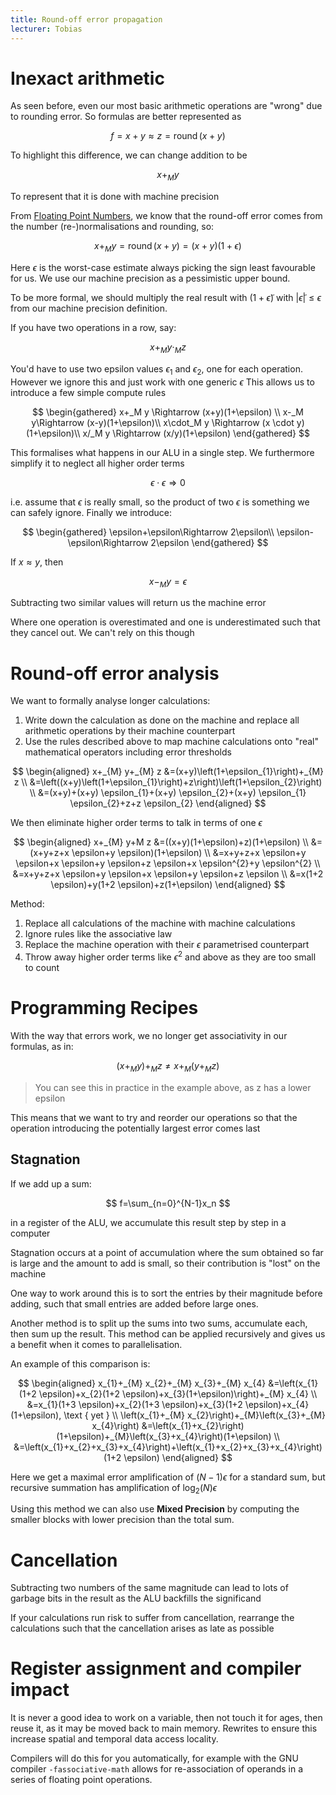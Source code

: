 ```yaml
---
title: Round-off error propagation
lecturer: Tobias
---
```


# Inexact arithmetic

As seen before, even our most basic arithmetic operations are "wrong" due to rounding error. So formulas are better represented as

$$
f=x+y\approx z = \operatorname{round}(x+y)
$$

To highlight this difference, we can change addition to be

$$
x+_M y
$$

To represent that it is done with machine precision

From [Floating Point Numbers](https://csnotes.me/Year_3/Parallel_Scientific_Computing/Floating_Point), we know that the round-off error comes from the number (re-)normalisations and rounding, so:

$$
x+_M y = \operatorname{round}(x+y)=(x+y)(1+\epsilon)
$$

Here $\epsilon$ is the worst-case estimate always picking the sign least favourable for us. We use our machine precision as a pessimistic upper bound.

To be more formal, we should multiply the real result with $(1+\widetilde{\epsilon})$ with $|\widetilde{\epsilon}|\leqslant \epsilon$ from our machine precision definition.

If you have two operations in a row, say:

$$
x+_M y \cdot _M z
$$

You'd have to use two epsilon values $\epsilon_1$ and $\epsilon_2$, one for each operation. However we ignore this and just work with one generic $\epsilon$ This allows us to introduce a few simple compute rules

$$
\begin{gathered}
x+_M y \Rightarrow (x+y)(1+\epsilon) \\
x-_M y\Rightarrow (x-y)(1+\epsilon)\\
x\cdot_M y \Rightarrow (x \cdot y)(1+\epsilon)\\
x/_M y \Rightarrow (x/y)(1+\epsilon)
\end{gathered}
$$

This formalises what happens in our ALU in a single step. We furthermore simplify it to neglect all higher order terms

$$
\epsilon \cdot \epsilon \Rightarrow 0
$$

i.e. assume that $\epsilon$ is really small, so the product of two $\epsilon$ is something we can safely ignore. Finally we introduce:

$$
\begin{gathered}
    \epsilon+\epsilon\Rightarrow 2\epsilon\\
    \epsilon-\epsilon\Rightarrow 2\epsilon
\end{gathered}
$$

If $x\approx y$, then

$$
x-_My=\epsilon
$$

Subtracting two similar values will return us the machine error

<Definition name="Error cancellation">

Where one operation is overestimated and one is underestimated such that they cancel out. We can't rely on this though

</Definition>

# Round-off error analysis

We want to formally analyse longer calculations:

1. Write down the calculation as done on the machine and replace all arithmetic operations by their machine counterpart
2. Use the rules described above to map machine calculations onto "real" mathematical operators including error thresholds

<Example>

$$
\begin{aligned}
x+_{M} y+_{M} z &=(x+y)\left(1+\epsilon_{1}\right)+_{M} z \\
&=\left((x+y)\left(1+\epsilon_{1}\right)+z\right)\left(1+\epsilon_{2}\right) \\
&=(x+y)+(x+y) \epsilon_{1}+(x+y) \epsilon_{2}+(x+y) \epsilon_{1} \epsilon_{2}+z+z \epsilon_{2}
\end{aligned}
$$

We then eliminate higher order terms to talk in terms of one $\epsilon$

$$
\begin{aligned}
x+_{M} y+M z &=((x+y)(1+\epsilon)+z)(1+\epsilon) \\
&=(x+y+z+x \epsilon+y \epsilon)(1+\epsilon) \\
&=x+y+z+x \epsilon+y \epsilon+x \epsilon+y \epsilon+z \epsilon+x \epsilon^{2}+y \epsilon^{2} \\
&=x+y+z+x \epsilon+y \epsilon+x \epsilon+y \epsilon+z \epsilon \\
&=x(1+2 \epsilon)+y(1+2 \epsilon)+z(1+\epsilon)
\end{aligned}
$$

</Example>

Method:

1. Replace all calculations of the machine with machine calculations
2. Ignore rules like the associative law
3. Replace the machine operation with their $\epsilon$ parametrised counterpart
4. Throw away higher order terms like $\epsilon^2$ and above as they are too small to count

# Programming Recipes

With the way that errors work, we no longer get associativity in our formulas, as in:

$$
(x+_M y)+_M z \neq x+_M (y+_M z)
$$

> You can see this in practice in the example above, as z has a lower epsilon

This means that we want to try and reorder our operations so that the operation introducing the potentially largest error comes last

## Stagnation

<Definition name="Accumulation">

If we add up a sum:

$$
f=\sum_{n=0}^{N-1}x_n
$$

in a register of the ALU, we accumulate this result step by step in a computer

</Definition>

Stagnation occurs at a point of accumulation where the sum obtained so far is large and the amount to add is small, so their contribution is "lost" on the machine

One way to work around this is to sort the entries by their magnitude before adding, such that small entries are added before large ones.

Another method is to split up the sums into two sums, accumulate each, then sum up the result. This method can be applied recursively and gives us a benefit when it comes to parallelisation.

An example of this comparison is:

$$
\begin{aligned}
x_{1}+_{M} x_{2}+_{M} x_{3}+_{M} x_{4} &=\left(x_{1}(1+2 \epsilon)+x_{2}(1+2 \epsilon)+x_{3}(1+\epsilon)\right)+_{M} x_{4} \\
&=x_{1}(1+3 \epsilon)+x_{2}(1+3 \epsilon)+x_{3}(1+2 \epsilon)+x_{4}(1+\epsilon), \text { yet } \\
\left(x_{1}+_{M} x_{2}\right)+_{M}\left(x_{3}+_{M} x_{4}\right) &=\left(x_{1}+x_{2}\right)(1+\epsilon)+_{M}\left(x_{3}+x_{4}\right)(1+\epsilon) \\
&=\left(x_{1}+x_{2}+x_{3}+x_{4}\right)+\left(x_{1}+x_{2}+x_{3}+x_{4}\right)(1+2 \epsilon)
\end{aligned}
$$

Here we get a maximal error amplification of $(N-1)\epsilon$ for a standard sum, but recursive summation has amplification of $\log_2(N)\epsilon$

Using this method we can also use **Mixed Precision** by computing the smaller blocks with lower precision than the total sum.

# Cancellation

<Definition name="Cancellation">

Subtracting two numbers of the same magnitude can lead to lots of garbage bits in the result as the ALU backfills the significand

</Definition>

If your calculations run risk to suffer from cancellation, rearrange the calculations such that the cancellation arises as late as possible

# Register assignment and compiler impact

It is never a good idea to work on a variable, then not touch it for ages, then reuse it, as it may be moved back to main memory. Rewrites to ensure this increase spatial and temporal data access locality.

Compilers will do this for you automatically, for example with the GNU compiler `-fassociative-math` allows for re-association of operands in a series of floating point operations.
